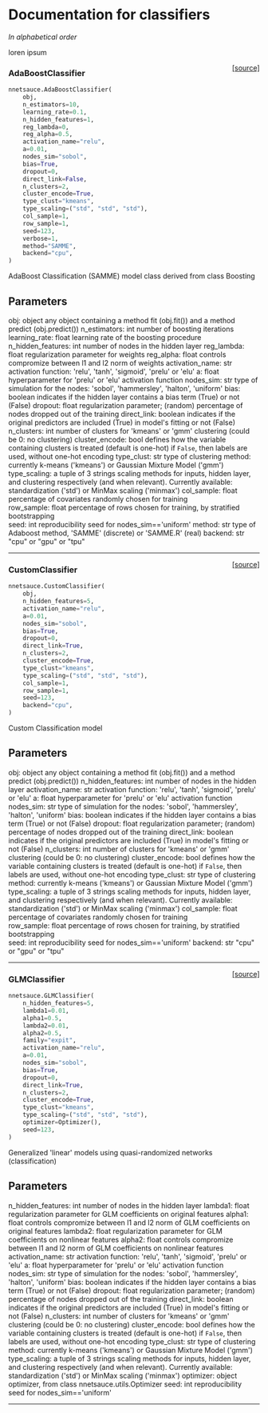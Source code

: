 # Documentation for classifiers 

_In alphabetical order_

loren ipsum 

<span style="float:right;">[[source]](https://github.com/Techtonique/nnetsauce/nnetsauce/boosting/adaBoostClassifier.py#L18)</span>

### AdaBoostClassifier


```python
nnetsauce.AdaBoostClassifier(
    obj,
    n_estimators=10,
    learning_rate=0.1,
    n_hidden_features=1,
    reg_lambda=0,
    reg_alpha=0.5,
    activation_name="relu",
    a=0.01,
    nodes_sim="sobol",
    bias=True,
    dropout=0,
    direct_link=False,
    n_clusters=2,
    cluster_encode=True,
    type_clust="kmeans",
    type_scaling=("std", "std", "std"),
    col_sample=1,
    row_sample=1,
    seed=123,
    verbose=1,
    method="SAMME",
    backend="cpu",
)
```


AdaBoost Classification (SAMME) model class derived from class Boosting

Parameters
----------
obj: object
    any object containing a method fit (obj.fit()) and a method predict 
    (obj.predict())
n_estimators: int
    number of boosting iterations
learning_rate: float
    learning rate of the boosting procedure
n_hidden_features: int
    number of nodes in the hidden layer
reg_lambda: float
    regularization parameter for weights
reg_alpha: float
    controls compromize between l1 and l2 norm of weights
activation_name: str
    activation function: 'relu', 'tanh', 'sigmoid', 'prelu' or 'elu'
a: float
    hyperparameter for 'prelu' or 'elu' activation function
nodes_sim: str
    type of simulation for the nodes: 'sobol', 'hammersley', 'halton', 
    'uniform'
bias: boolean
    indicates if the hidden layer contains a bias term (True) or not 
    (False)
dropout: float
    regularization parameter; (random) percentage of nodes dropped out 
    of the training
direct_link: boolean
    indicates if the original predictors are included (True) in model's 
    fitting or not (False)
n_clusters: int
    number of clusters for 'kmeans' or 'gmm' clustering (could be 0: 
        no clustering)
cluster_encode: bool
    defines how the variable containing clusters is treated (default is one-hot)
    if `False`, then labels are used, without one-hot encoding
type_clust: str
    type of clustering method: currently k-means ('kmeans') or Gaussian 
    Mixture Model ('gmm')
type_scaling: a tuple of 3 strings
    scaling methods for inputs, hidden layer, and clustering respectively
    (and when relevant). 
    Currently available: standardization ('std') or MinMax scaling ('minmax')
col_sample: float
    percentage of covariates randomly chosen for training   
row_sample: float
    percentage of rows chosen for training, by stratified bootstrapping    
seed: int 
    reproducibility seed for nodes_sim=='uniform'
method: str
    type of Adaboost method, 'SAMME' (discrete) or 'SAMME.R' (real)
backend: str
    "cpu" or "gpu" or "tpu"                


----

<span style="float:right;">[[source]](https://github.com/Techtonique/nnetsauce/nnetsauce/custom/customClassifier.py#L12)</span>

### CustomClassifier


```python
nnetsauce.CustomClassifier(
    obj,
    n_hidden_features=5,
    activation_name="relu",
    a=0.01,
    nodes_sim="sobol",
    bias=True,
    dropout=0,
    direct_link=True,
    n_clusters=2,
    cluster_encode=True,
    type_clust="kmeans",
    type_scaling=("std", "std", "std"),
    col_sample=1,
    row_sample=1,
    seed=123,
    backend="cpu",
)
```


Custom Classification model 

Parameters
----------
obj: object
    any object containing a method fit (obj.fit()) and a method predict 
    (obj.predict())
n_hidden_features: int
    number of nodes in the hidden layer
activation_name: str
    activation function: 'relu', 'tanh', 'sigmoid', 'prelu' or 'elu'
a: float
    hyperparameter for 'prelu' or 'elu' activation function
nodes_sim: str
    type of simulation for the nodes: 'sobol', 'hammersley', 'halton', 
    'uniform'
bias: boolean
    indicates if the hidden layer contains a bias term (True) or not 
    (False)
dropout: float
    regularization parameter; (random) percentage of nodes dropped out 
    of the training
direct_link: boolean
    indicates if the original predictors are included (True) in model's 
    fitting or not (False)
n_clusters: int
    number of clusters for 'kmeans' or 'gmm' clustering (could be 0: 
        no clustering)
cluster_encode: bool
    defines how the variable containing clusters is treated (default is one-hot)
    if `False`, then labels are used, without one-hot encoding
type_clust: str
    type of clustering method: currently k-means ('kmeans') or Gaussian 
    Mixture Model ('gmm')
type_scaling: a tuple of 3 strings
    scaling methods for inputs, hidden layer, and clustering respectively
    (and when relevant). 
    Currently available: standardization ('std') or MinMax scaling ('minmax')
col_sample: float
    percentage of covariates randomly chosen for training   
row_sample: float
    percentage of rows chosen for training, by stratified bootstrapping    
seed: int 
    reproducibility seed for nodes_sim=='uniform'
backend: str
    "cpu" or "gpu" or "tpu"                


----

<span style="float:right;">[[source]](https://github.com/Techtonique/nnetsauce/nnetsauce/glm/glmClassifier.py#L19)</span>

### GLMClassifier


```python
nnetsauce.GLMClassifier(
    n_hidden_features=5,
    lambda1=0.01,
    alpha1=0.5,
    lambda2=0.01,
    alpha2=0.5,
    family="expit",
    activation_name="relu",
    a=0.01,
    nodes_sim="sobol",
    bias=True,
    dropout=0,
    direct_link=True,
    n_clusters=2,
    cluster_encode=True,
    type_clust="kmeans",
    type_scaling=("std", "std", "std"),
    optimizer=Optimizer(),
    seed=123,
)
```


Generalized 'linear' models using quasi-randomized networks (classification)

 Parameters
----------
n_hidden_features: int
    number of nodes in the hidden layer
lambda1: float
    regularization parameter for GLM coefficients on original features
alpha1: float
    controls compromize between l1 and l2 norm of GLM coefficients on original features
lambda2: float
    regularization parameter for GLM coefficients on nonlinear features
alpha2: float
    controls compromize between l1 and l2 norm of GLM coefficients on nonlinear features
activation_name: str
    activation function: 'relu', 'tanh', 'sigmoid', 'prelu' or 'elu'
a: float
    hyperparameter for 'prelu' or 'elu' activation function
nodes_sim: str
    type of simulation for the nodes: 'sobol', 'hammersley', 'halton', 
    'uniform'
bias: boolean
    indicates if the hidden layer contains a bias term (True) or not 
    (False)
dropout: float
    regularization parameter; (random) percentage of nodes dropped out 
    of the training
direct_link: boolean
    indicates if the original predictors are included (True) in model's 
    fitting or not (False)
n_clusters: int
    number of clusters for 'kmeans' or 'gmm' clustering (could be 0: 
        no clustering)
cluster_encode: bool
    defines how the variable containing clusters is treated (default is one-hot)
    if `False`, then labels are used, without one-hot encoding
type_clust: str
    type of clustering method: currently k-means ('kmeans') or Gaussian 
    Mixture Model ('gmm')
type_scaling: a tuple of 3 strings
    scaling methods for inputs, hidden layer, and clustering respectively
    (and when relevant). 
    Currently available: standardization ('std') or MinMax scaling ('minmax')
optimizer: object 
    optimizer, from class nnetsauce.utils.Optimizer
seed: int 
    reproducibility seed for nodes_sim=='uniform'


----

